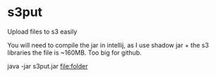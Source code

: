 # s3put
 Upload files to s3 easily

You will need to compile the jar in intellij, as I use shadow jar + the s3 libraries the file is ~160MB. Too big for github. 

java -jar s3put.jar <file:folder>
